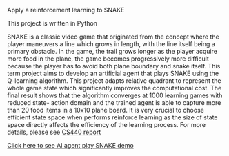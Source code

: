 
Apply a reinforcement learning to SNAKE

This project is written in Python

SNAKE is a classic video game that originated from the concept where the player maneuvers a line which grows in length, with the line itself being a primary obstacle. In the game, the trail grows longer as the player acquire more food in the plane, the game becomes progressively more difficult because the player has to avoid both plane boundary and snake itself. This term project aims to develop an artificial agent that plays SNAKE using the Q-learning algorithm. This project adapts relative quadrant to represent the whole game state which significantly improves the computational cost. The final result shows that the algorithm converges at 1000 learning games with reduced state- action domain and the trained agent is able to capture more than 20 food items in a 10x10 plane board. It is very crucial to choose efficient state space when performs reinforce learning as the size of state space directly affects the efficiency of the learning process. For more details, please see [CS440 report](CS440_Project_paper.pdf)

[Click here to see AI agent play SNAKE demo](CS440project_demo.mp4)
